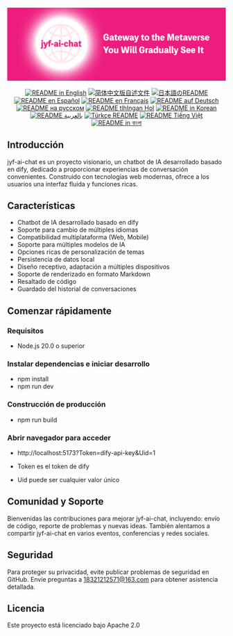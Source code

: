 ![cover-v5-optimized](../src/assets/imgs/jyf-ai-chat.png)

<div align="center">
  <a href="./README.md"><img alt="README in English" src="https://img.shields.io/badge/English-d9d9d9"></a>
  <a href="./readmes/README_CN.md"><img alt="简体中文版自述文件" src="https://img.shields.io/badge/简体中文-d9d9d9"></a>
  <a href="./readmes/README_JA.md"><img alt="日本語のREADME" src="https://img.shields.io/badge/日本語-d9d9d9"></a>
  <a href="./readmes/README_ES.md"><img alt="README en Español" src="https://img.shields.io/badge/Español-d9d9d9"></a>
  <a href="./readmes/README_FR.md"><img alt="README en Français" src="https://img.shields.io/badge/Français-d9d9d9"></a>
  <a href="./readmes/README_DE.md"><img alt="README auf Deutsch" src="https://img.shields.io/badge/Deutsch-d9d9d9"></a>
  <a href="./readmes/README_RU.md"><img alt="README на русском" src="https://img.shields.io/badge/Русский-d9d9d9"></a>
  <a href="./readmes/README_KL.md"><img alt="README tlhIngan Hol" src="https://img.shields.io/badge/Klingon-d9d9d9"></a>
  <a href="./readmes/README_KR.md"><img alt="README in Korean" src="https://img.shields.io/badge/한국어-d9d9d9"></a>
  <a href="./readmes/README_AR.md"><img alt="README بالعربية" src="https://img.shields.io/badge/العربية-d9d9d9"></a>
  <a href="./readmes/README_TR.md"><img alt="Türkçe README" src="https://img.shields.io/badge/Türkçe-d9d9d9"></a>
  <a href="./readmes/README_VI.md"><img alt="README Tiếng Việt" src="https://img.shields.io/badge/Ti%E1%BA%BFng%20Vi%E1%BB%87t-d9d9d9"></a>
  <a href="./readmes/README_BN.md"><img alt="README in বাংলা" src="https://img.shields.io/badge/বাংলা-d9d9d9"></a>
</div>

## Introducción
jyf-ai-chat es un proyecto visionario, un chatbot de IA desarrollado basado en dify, dedicado a proporcionar experiencias de conversación convenientes. Construido con tecnologías web modernas, ofrece a los usuarios una interfaz fluida y funciones ricas.

## Características
- Chatbot de IA desarrollado basado en dify
- Soporte para cambio de múltiples idiomas
- Compatibilidad multiplataforma (Web, Mobile)
- Soporte para múltiples modelos de IA
- Opciones ricas de personalización de temas
- Persistencia de datos local
- Diseño receptivo, adaptación a múltiples dispositivos
- Soporte de renderizado en formato Markdown
- Resaltado de código
- Guardado del historial de conversaciones

## Comenzar rápidamente

### Requisitos
- Node.js 20.0 o superior

### Instalar dependencias e iniciar desarrollo
- npm install
- npm run dev

### Construcción de producción
- npm run build

### Abrir navegador para acceder
- http://localhost:5173?Token=dify-api-key&Uid=1

- Token es el token de dify
- Uid puede ser cualquier valor único

## Comunidad y Soporte
Bienvenidas las contribuciones para mejorar jyf-ai-chat, incluyendo: envío de código, reporte de problemas y nuevas ideas. También alentamos a compartir jyf-ai-chat en varios eventos, conferencias y redes sociales.

## Seguridad
Para proteger su privacidad, evite publicar problemas de seguridad en GitHub. Envíe preguntas a 18321212571@163.com para obtener asistencia detallada.

## Licencia
Este proyecto está licenciado bajo Apache 2.0